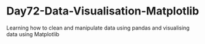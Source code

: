 # Day72-Data-Visualisation-Matplotlib
Learning how to clean and manipulate data using pandas and visualising data using Matplotlib
